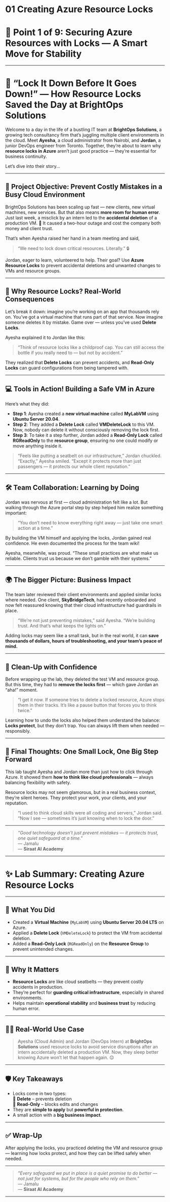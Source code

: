 # 01 Creating Azure Resource Locks


# 🔹 Point 1 of 9: Securing Azure Resources with Locks — A Smart Move for Stability

---

# 🔐 **“Lock It Down Before It Goes Down!” — How Resource Locks Saved the Day at BrightOps Solutions**

Welcome to a day in the life of a bustling IT team at **BrightOps Solutions**, a growing tech consultancy firm that’s juggling multiple client environments in the cloud. Meet **Ayesha**, a cloud administrator from Nairobi, and **Jordan**, a junior DevOps engineer from Toronto. Together, they’re about to learn why **resource locks in Azure** aren’t just good practice — they’re essential for business continuity.

Let’s dive into their story...

---

## 🚦 **Project Objective: Prevent Costly Mistakes in a Busy Cloud Environment**

BrightOps Solutions has been scaling up fast — new clients, new virtual machines, new services. But that also means **more room for human error**. Just last week, a misclick by an intern led to the **accidental deletion** of a production VM. 😬 It caused a two-hour outage and cost the company both money and client trust.

That’s when Ayesha raised her hand in a team meeting and said,

> “We need to lock down critical resources. Literally.” 🔒

Jordan, eager to learn, volunteered to help. Their goal? Use **Azure Resource Locks** to prevent accidental deletions and unwanted changes to VMs and resource groups.

---

## 🧠 **Why Resource Locks? Real-World Consequences**

Let’s break it down: imagine you’re working on an app that thousands rely on. You’ve got a virtual machine that runs part of that service. Now imagine someone deletes it by mistake. Game over — unless you’ve used **Delete Locks**.

Ayesha explained it to Jordan like this:

> “Think of resource locks like a childproof cap. You can still access the bottle if you really need to — but not by accident.”

They realized that **Delete Locks** can prevent accidents, and **Read-Only Locks** can guard configurations from being tampered with.

---

## 💻 **Tools in Action! Building a Safe VM in Azure**

Here’s what they did:

* **Step 1**: Ayesha created a **new virtual machine** called **MyLabVM** using **Ubuntu Server 20.04**.
* **Step 2**: They added a **Delete Lock** called **VMDeleteLock** to this VM. Now, nobody can delete it without consciously removing the lock first.
* **Step 3**: To take it a step further, Jordan added a **Read-Only Lock** called **RGReadOnly** to the **resource group**, ensuring no one could modify or move anything inside it.

> “Feels like putting a seatbelt on our infrastructure,” Jordan chuckled.
> “Exactly,” Ayesha smiled. “Except it protects more than just passengers — it protects our whole client reputation.”

---

## 🛠️ **Team Collaboration: Learning by Doing**

Jordan was nervous at first — cloud administration felt like a lot. But walking through the Azure portal step by step helped him realize something important:

> “You don’t need to know everything right away — just take one smart action at a time.”

By building the VM himself and applying the locks, Jordan gained real confidence. He even documented the process for the team wiki!

Ayesha, meanwhile, was proud. “These small practices are what make us reliable. Clients trust us because we don’t gamble with their systems.”

---

## 🌍 **The Bigger Picture: Business Impact**

The team later reviewed their client environments and applied similar locks where needed. One client, **SkyBridgeTech**, had recently onboarded and now felt reassured knowing that their cloud infrastructure had guardrails in place.

> “We’re not just preventing mistakes,” said Ayesha.
> “We’re building trust. And that’s what keeps the lights on.”

Adding locks may seem like a small task, but in the real world, it can **save thousands of dollars, hours of troubleshooting, and your team’s peace of mind.**

---

## 🧼 **Clean-Up with Confidence**

Before wrapping up the lab, they deleted the test VM and resource group. But this time, they had to **remove the locks first** — which gave Jordan an “aha!” moment.

> “I get it now. If someone tries to delete a locked resource, Azure stops them in their tracks. It’s like a pause button that forces you to think twice.”

Learning how to undo the locks also helped them understand the balance: **Locks protect**, but they don’t trap. You can always lift them when needed — responsibly.

---

## 🌱 **Final Thoughts: One Small Lock, One Big Step Forward**

This lab taught Ayesha and Jordan more than just how to click through Azure. It showed them **how to think like cloud professionals** — always balancing flexibility with safety.

Resource locks may not seem glamorous, but in a real business context, they’re silent heroes. They protect your work, your clients, and your reputation.

> “I used to think cloud skills were all coding and servers,” Jordan said.
> “Now I see — sometimes it’s just knowing when to lock the door.”

---


> _*"Good technology doesn't just prevent mistakes — it protects trust, one quiet safeguard at a time."*_  
> — Jamalu  
> — **Siraat AI Academy**

---

# ✨ Lab Summary: Creating Azure Resource Locks

---

## 🧩 **What You Did**
- Created a **Virtual Machine** (`MyLabVM`) using **Ubuntu Server 20.04 LTS** on Azure.
- Applied a **Delete Lock** (`VMDeleteLock`) to protect the VM from accidental deletion.
- Added a **Read-Only Lock** (`RGReadOnly`) on the **Resource Group** to prevent unintended changes.

---

## 🎯 **Why It Matters**
- **Resource Locks** are like cloud seatbelts — they prevent costly accidents in production.
- They’re perfect for **guarding critical infrastructure**, especially in shared environments.
- Helps maintain **operational stability** and **business trust** by reducing human error.

---

## 👩‍💻 **Real-World Use Case**
> Ayesha (Cloud Admin) and Jordan (DevOps Intern) at **BrightOps Solutions** used resource locks to avoid service disruptions after an intern accidentally deleted a production VM. Now, they sleep better knowing Azure won’t let that happen again. 😌

---

## 🛡️ **Key Takeaways**
- Locks come in two types:  
  🔐 **Delete** – prevents deletion  
  📖 **Read-Only** – blocks edits and changes
- They are **simple to apply** but **powerful in protection**.
- A small action with a **big business impact**.

---

## ✅ **Wrap-Up**
After applying the locks, you practiced deleting the VM and resource group — learning how locks protect, and how they can be lifted safely when needed.

---

> _*"Every safeguard we put in place is a quiet promise to do better — not just for systems, but for the people who rely on them."*_  
> — Jamalu  
> — **Siraat AI Academy**

---


